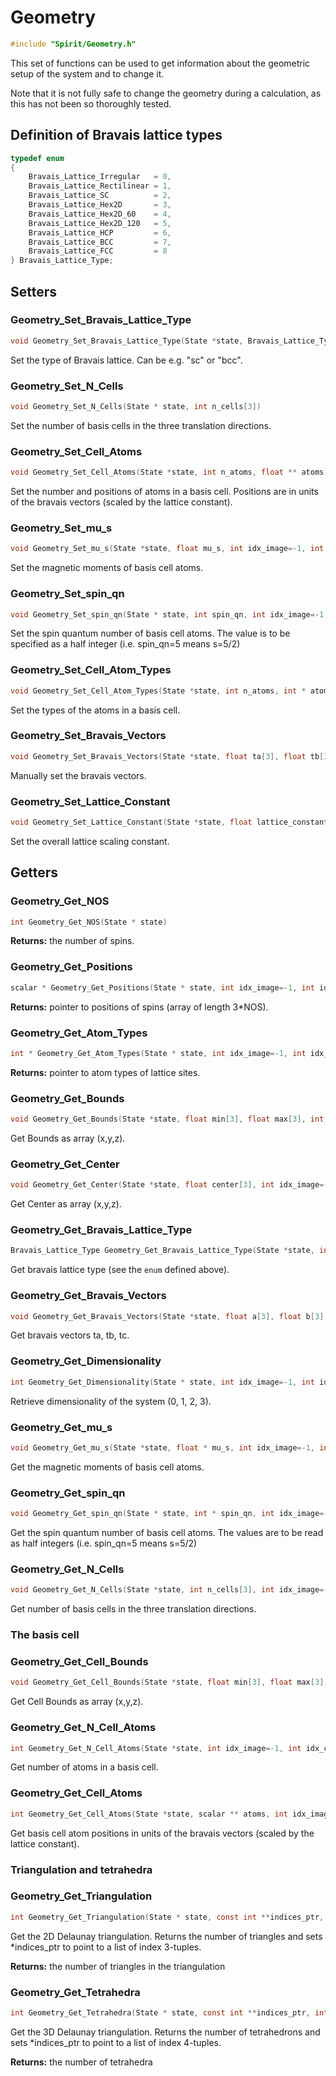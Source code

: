 

Geometry
====================================================================

```C
#include "Spirit/Geometry.h"
```

This set of functions can be used to get information about the
geometric setup of the system and to change it.

Note that it is not fully safe to change the geometry during a
calculation, as this has not been so thoroughly tested.



Definition of Bravais lattice types
--------------------------------------------------------------------

```C
typedef enum
{
    Bravais_Lattice_Irregular   = 0,
    Bravais_Lattice_Rectilinear = 1,
    Bravais_Lattice_SC          = 2,
    Bravais_Lattice_Hex2D       = 3,
    Bravais_Lattice_Hex2D_60    = 4,
    Bravais_Lattice_Hex2D_120   = 5,
    Bravais_Lattice_HCP         = 6,
    Bravais_Lattice_BCC         = 7,
    Bravais_Lattice_FCC         = 8
} Bravais_Lattice_Type;
```



Setters
--------------------------------------------------------------------



### Geometry_Set_Bravais_Lattice_Type

```C
void Geometry_Set_Bravais_Lattice_Type(State *state, Bravais_Lattice_Type lattice_type)
```

Set the type of Bravais lattice. Can be e.g. "sc" or "bcc".



### Geometry_Set_N_Cells

```C
void Geometry_Set_N_Cells(State * state, int n_cells[3])
```

Set the number of basis cells in the three translation directions.



### Geometry_Set_Cell_Atoms

```C
void Geometry_Set_Cell_Atoms(State *state, int n_atoms, float ** atoms)
```

Set the number and positions of atoms in a basis cell.
Positions are in units of the bravais vectors (scaled by the lattice constant).



### Geometry_Set_mu_s

```C
void Geometry_Set_mu_s(State *state, float mu_s, int idx_image=-1, int idx_chain=-1)
```

Set the magnetic moments of basis cell atoms.



### Geometry_Set_spin_qn

```C
void Geometry_Set_spin_qn(State * state, int spin_qn, int idx_image=-1, int idx_chain=-1)
```

Set the spin quantum number of basis cell atoms. The value is to be specified as a half integer (i.e. spin_qn=5 means s=5/2)



### Geometry_Set_Cell_Atom_Types

```C
void Geometry_Set_Cell_Atom_Types(State *state, int n_atoms, int * atom_types)
```

Set the types of the atoms in a basis cell.



### Geometry_Set_Bravais_Vectors

```C
void Geometry_Set_Bravais_Vectors(State *state, float ta[3], float tb[3], float tc[3])
```

Manually set the bravais vectors.



### Geometry_Set_Lattice_Constant

```C
void Geometry_Set_Lattice_Constant(State *state, float lattice_constant)
```

Set the overall lattice scaling constant.



Getters
--------------------------------------------------------------------



### Geometry_Get_NOS

```C
int Geometry_Get_NOS(State * state)
```

**Returns:** the number of spins.



### Geometry_Get_Positions

```C
scalar * Geometry_Get_Positions(State * state, int idx_image=-1, int idx_chain=-1)
```

**Returns:** pointer to positions of spins (array of length 3*NOS).



### Geometry_Get_Atom_Types

```C
int * Geometry_Get_Atom_Types(State * state, int idx_image=-1, int idx_chain=-1)
```

**Returns:** pointer to atom types of lattice sites.



### Geometry_Get_Bounds

```C
void Geometry_Get_Bounds(State *state, float min[3], float max[3], int idx_image=-1, int idx_chain=-1)
```

Get Bounds as array (x,y,z).



### Geometry_Get_Center

```C
void Geometry_Get_Center(State *state, float center[3], int idx_image=-1, int idx_chain=-1)
```

Get Center as array (x,y,z).



### Geometry_Get_Bravais_Lattice_Type

```C
Bravais_Lattice_Type Geometry_Get_Bravais_Lattice_Type(State *state, int idx_image=-1, int idx_chain=-1)
```

Get bravais lattice type (see the `enum` defined above).



### Geometry_Get_Bravais_Vectors

```C
void Geometry_Get_Bravais_Vectors(State *state, float a[3], float b[3], float c[3], int idx_image=-1, int idx_chain=-1)
```

Get bravais vectors ta, tb, tc.



### Geometry_Get_Dimensionality

```C
int Geometry_Get_Dimensionality(State * state, int idx_image=-1, int idx_chain=-1)
```

Retrieve dimensionality of the system (0, 1, 2, 3).



### Geometry_Get_mu_s

```C
void Geometry_Get_mu_s(State *state, float * mu_s, int idx_image=-1, int idx_chain=-1)
```

Get the magnetic moments of basis cell atoms.



### Geometry_Get_spin_qn

```C
void Geometry_Get_spin_qn(State * state, int * spin_qn, int idx_image=-1, int idx_chain=-1)
```

Get the spin quantum number of basis cell atoms. The values are to be read as half integers (i.e. spin_qn=5 means s=5/2)



### Geometry_Get_N_Cells

```C
void Geometry_Get_N_Cells(State *state, int n_cells[3], int idx_image=-1, int idx_chain=-1)
```

Get number of basis cells in the three translation directions.



### The basis cell



### Geometry_Get_Cell_Bounds

```C
void Geometry_Get_Cell_Bounds(State *state, float min[3], float max[3], int idx_image=-1, int idx_chain=-1)
```

Get Cell Bounds as array (x,y,z).



### Geometry_Get_N_Cell_Atoms

```C
int Geometry_Get_N_Cell_Atoms(State *state, int idx_image=-1, int idx_chain=-1)
```

Get number of atoms in a basis cell.



### Geometry_Get_Cell_Atoms

```C
int Geometry_Get_Cell_Atoms(State *state, scalar ** atoms, int idx_image=-1, int idx_chain=-1)
```

Get basis cell atom positions in units of the bravais vectors (scaled by the lattice constant).



### Triangulation and tetrahedra



### Geometry_Get_Triangulation

```C
int Geometry_Get_Triangulation(State * state, const int **indices_ptr, int n_cell_step=1, int idx_image=-1, int idx_chain=-1)
```

Get the 2D Delaunay triangulation. Returns the number of triangles and
sets *indices_ptr to point to a list of index 3-tuples.

**Returns:** the number of triangles in the triangulation



### Geometry_Get_Tetrahedra

```C
int Geometry_Get_Tetrahedra(State * state, const int **indices_ptr, int n_cell_step=1, int idx_image=-1, int idx_chain=-1)
```

Get the 3D Delaunay triangulation. Returns the number of tetrahedrons and
sets *indices_ptr to point to a list of index 4-tuples.

**Returns:** the number of tetrahedra

